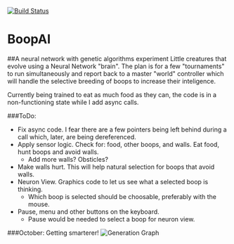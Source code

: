 [![Build Status](http://anooserve.com:2288/job/BoopAI/badge/icon)](http://anooserve.com:2288/job/BoopAI/)
# BoopAI
##A neural network with genetic algorithms experiment
Little creatures that evolve using a Neural Network "brain". The plan is for a few "tournaments" to run simultaneously and report back to a master "world" controller which will handle the selective breeding of boops to increase their inteligence.

Currently being trained to eat as much food as they can, the code is in a non-functioning state while I add async calls.

###ToDo:
- Fix async code. I fear there are a few pointers being left behind during a call which, later, are being dereferenced.
- Apply sensor logic. Check for: food, other boops, and walls. Eat food, hunt boops and avoid walls.
  - Add more walls? Obsticles?
- Make walls hurt. This will help natural selection for boops that avoid walls.
- Neuron View. Graphics code to let us see what a selected boop is thinking.
  - Which boop is selected should be choosable, preferably with the mouse.
- Pause, menu and other buttons on the keyboard.
  - Pause would be needed to select a boop for neuron view.

###October: Getting smarterer!
![Generation Graph](http://puu.sh/jZH5o/8083d24729.png)
